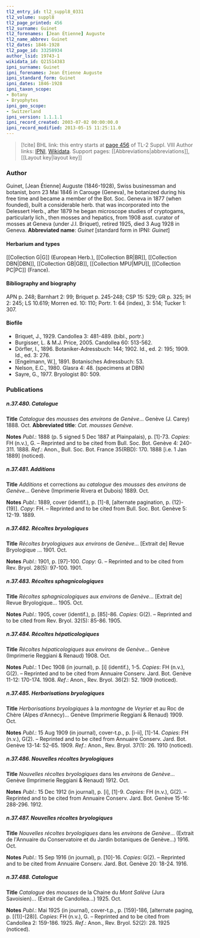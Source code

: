 ```yaml
---
tl2_entry_id: tl2_suppl8_0331
tl2_volume: suppl8
tl2_page_printed: 456
tl2_surname: Guinet
tl2_forenames: [Jean Étienne] Auguste
tl2_name_abbrev: Guinet
tl2_dates: 1846-1928
tl2_page_id: 33258934
author_lsid: 19743-1
wikidata_id: Q21514383
ipni_surname: Guinet
ipni_forenames: Jean Étienne Auguste
ipni_standard_form: Guinet
ipni_dates: 1846-1928
ipni_taxon_scope: 
- Botany
- Bryophytes
ipni_geo_scope: 
- Switzerland
ipni_version: 1.1.1.1
ipni_record_created: 2003-07-02 00:00:00.0
ipni_record_modified: 2013-05-15 11:25:11.0
---
```


> [!cite] BHL link: this entry starts at [page 456](https://www.biodiversitylibrary.org/page/33258934) of TL-2 Suppl. VIII
> Author links: [IPNI](https://www.ipni.org/a/19743-1), [Wikidata](https://www.wikidata.org/wiki/Q21514383). Support pages: [[Abbreviations|abbreviations]], [[Layout key|layout key]]

### Author

Guinet, \[Jean Étienne\] Auguste (1846-1928), Swiss businessman and botanist, born 23 Mai 1846 in Carouge (Geneva), he botanized during his free time and became a member of the Bot. Soc. Geneva in 1877 (when founded), built a considerable herb. that was incorporated into the Delessert Herb., after 1879 he began microscope studies of cryptogams, particularly lich., then mosses and hepatics, from 1908 asst. curator of mosses at Geneva (under J.I. Briquet), retired 1925, died 3 Aug 1928 in Geneva. 
**Abbreviated name**: *Guinet* \[standard form in IPNI: *Guinet*\]

#### Herbarium and types

[[Collection G|G]] (European Herb.), [[Collection BR|BR]], [[Collection DBN|DBN]], [[Collection GB|GB]], [[Collection MPU|MPU]], [[Collection PC|PC]] (France).

#### Bibliography and biography

APN p. 248; Barnhart 2: 99; Briquet p. 245-248; CSP 15: 529; GR p. 325; IH 2: 245; LS 10.619; Morren ed. 10: 110; Portr. 1: 64 (index), 3: 514; Tucker 1: 307.

#### Biofile

- Briquet, J., 1929. Candollea 3: 481-489. (bibl., portr.)
- Burgisser, L. & M.J. Price, 2005. Candollea 60: 513-562.
- Dörfler, I., 1896. Botaniker-Adressbuch: 144; 1902. Id., ed. 2: 195; 1909. Id., ed. 3: 276.
- \[Engelmann, W.\], 1891. Botanisches Adressbuch: 53.
- Nelson, E.C., 1980. Glasra 4: 48. (specimens at DBN)
- Sayre, G., 1977. Bryologist 80: 509.

### Publications

##### n.37.480. Catalogue

**Title**
*Catalogue* des *mousses* des *environs* de *Genève*... Genève (J. Carey) 1888. Oct.
**Abbreviated title**: *Cat. mousses Genève*.

**Notes**
*Publ*.: 1888 (p. 5 signed 5 Dec 1887 at Plainpalais), p. \[1\]-73. *Copies*: FH (n.v.), G. – Reprinted and to be cited from Bull. Soc. Bot. Genève 4: 240-311. 1888.
*Ref*.: Anon., Bull. Soc. Bot. France 35(RBD): 170. 1888 \[i.e. 1 Jan 1889\] (noticed).

##### n.37.481. Additions

**Title**
*Additions* et corrections au *catalogue* des *mousses* des *environs* de *Genève*... Genève (Imprimerie Rivera et Dubois) 1889. Oct.

**Notes**
*Publ*.: 1889, cover (identif.), p. \[1\]-8, \[alternate pagination, p. (12)-(19)\]. *Copy*: FH. – Reprinted and to be cited from Bull. Soc. Bot. Genève 5: 12-19. 1889.

##### n.37.482. Récoltes bryologiques

**Title**
*Récoltes bryologiques* aux *environs* de *Genève*... \[Extrait de\] Revue Bryologique ... 1901. Oct.

**Notes**
*Publ*.: 1901, p. \[97\]-100. *Copy*: G. – Reprinted and to be cited from Rev. Bryol. 28(5): 97-100. 1901.

##### n.37.483. Récoltes sphagnicologiques

**Title**
*Récoltes sphagnicologiques* aux *environs* de *Genève*... \[Extrait de\] Revue Bryologique... 1905. Oct.

**Notes**
*Publ*.: 1905, cover (identif.), p. \[85\]-86. *Copies*: G(2). – Reprinted and to be cited from Rev. Bryol. 32(5): 85-86. 1905.

##### n.37.484. Récoltes hépaticologiques

**Title**
*Récoltes hépaticologiques* aux *environs* de *Genève*... Genève (Imprimerie Reggiani & Renaud) 1908. Oct.

**Notes**
*Publ*.: 1 Dec 1908 (in journal), p. \[i\] (identif.), 1-5. *Copies*: FH (n.v.), G(2). – Reprinted and to be cited from Annuaire Conserv. Jard. Bot. Genève 11-12: 170-174. 1908.
*Ref*.: Anon., Rev. Bryol. 36(2): 52. 1909 (noticed).

##### n.37.485. Herborisations bryologiques

**Title**
*Herborisations bryologiques* à la *montagne* de *Veyrier* et au Roc de Chère (Alpes d'Annecy)... Genève (Imprimerie Reggiani & Renaud) 1909. Oct.

**Notes**
*Publ*.: 15 Aug 1909 (in journal), cover-t.p., p. \[i-ii\], \[1\]-14. *Copies*: FH (n.v.), G(2). – Reprinted and to be cited from Annuaire Conserv. Jard. Bot. Genève 13-14: 52-65. 1909.
*Ref*.: Anon., Rev. Bryol. 37(1): 26. 1910 (noticed).

##### n.37.486. Nouvelles récoltes bryologiques

**Title**
*Nouvelles récoltes bryologiques* dans les *environs* de *Genève*... Genève (Imprimerie Reggiani & Renaud) 1912. Oct.

**Notes**
*Publ*.: 15 Dec 1912 (in journal), p. \[i\], \[1\]-9. *Copies*: FH (n.v.), G(2). – Reprinted and to be cited from Annuaire Conserv. Jard. Bot. Genève 15-16: 288-296. 1912.

##### n.37.487. Nouvelles récoltes bryologiques

**Title**
*Nouvelles récoltes bryologiques* dans les *environs* de *Genève*... (Extrait de l'Annuaire du Conservatoire et du Jardin botaniques de Genève...) 1916. Oct.

**Notes**
*Publ*.: 15 Sep 1916 (in journal), p. \[10\]-16. *Copies*: G(2). – Reprinted and to be cited from Annuaire Conserv. Jard. Bot. Genève 20: 18-24. 1916.

##### n.37.488. Catalogue

**Title**
*Catalogue* des *mousses* de la Chaine du *Mont Salève* (Jura Savoisien)... (Extrait de Candollea...) 1925. Oct.

**Notes**
*Publ*.: Mai 1925 (in journal), cover-t.p., p. \[159\]-186, \[alternate paging, p. \[(1)\]-(28)\].
*Copies*: FH (n.v.), G. – Reprinted and to be cited from Candollea 2: 159-186. 1925.
*Ref*.: Anon., Rev. Bryol. 52(2): 28. 1925 (noticed).

